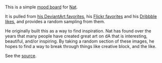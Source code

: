 This is a simple [mood board](https://en.wikipedia.org/wiki/Mood_board) for [Nat](http://natwelch.com). 

It is pulled from [his DeviantArt favorites](http://calvin166.deviantart.com/favourites/), his [Flickr favorites](http://www.flickr.com/photos/icco/favorites) and his [Dribbble likes](http://dribbble.com/icco), and provides a random sampling from them.

He originally built this as a way to find inspiration. Nat has found over the years that many people have created great art on dA that is interesting, beautiful, and/or inspiring. By taking a random section of these images, he hopes to find a way to break through things like creative block, and the like.

See the <a href="http://github.com/icco/inspiration">source</a>.
